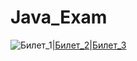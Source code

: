 # Java_Exam
![Билет_1](https://github.com/VintikG/Java_Exam/blob/main/%D0%91%D0%B8%D0%BB%D0%B5%D1%82%201)|[Билет_2](https://github.com/VintikG/Java_Exam/blob/main/%D0%91%D0%B8%D0%BB%D0%B5%D1%82_2)|[Билет_3](https://github.com/VintikG/Java_Exam/blob/main/%D0%91%D0%B8%D0%BB%D0%B5%D1%82%203%20())
